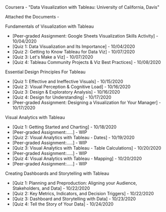 Coursera - "Data Visualization with Tableau: University of California, Davis"

Attached the Documents -

Fundamentals of Visualization with Tableau
  - [Peer-graded Assignment: Google Sheets Visualization Skills Activity] - 10/04/2020
  - [Quiz 1: Data Visualization and Its Importance] - 10/04/2020
  - [Quiz 2: Getting to Know Tableau for Data Viz] - 10/07/2020 
  - [Quiz 3: Let's Make a Viz] - 10/07/2020
  - [Quiz 4: Tableau Community Projects & Viz Best Practices] - 10/08/2020

Essential Design Principles For Tableau
  - [Quiz 1: Effective and Ineffective Visuals] - 10/15/2020
  - [Quiz 2: Visual Perception & Cognitive Load] - 10/16/2020
  - [Quiz 3: Design & Exploratory Analysis] - 10/16/2020
  - [Quiz 4: Design for Understanding] - 10/17/2020
  - [Peer-graded Assignment: Designing a Visualization for Your Manager] - 10/17/2020
  
Visual Analytics with Tableau
  - [Quiz 1: Getting Started and Charting] - 10/18/2020
  - [Peer-graded Assignment:.....] - WIP
  - [Quiz 2: Visual Analytics with Tableau - Dates] - 10/19/2020
  - [Peer-graded Assignment:.....] - WIP
  - [Quiz 3: Visual Analytics with Tableau - Table Calculations] - 10/20/2020
  - [Peer-graded Assignment:.....] - WIP
  - [Quiz 4: Visual Analytics with Tableau - Mapping] - 10/20/2020
  - [Peer-graded Assignment:.....] - WIP

Creating Dashboards and Storytelling with Tableau
  - [Quiz 1: Planning and Preproduction: Aligning your Audience, Stakeholders, and Data] - 10/22/2020
  - [Quiz 2: Key Metrics, Indicators, and Decision Triggers] - 10/22/2020
  - [Quiz 3: Dashboard and Storytelling with Data] - 10/23/2020
  - [Quiz 4: Tell the Story of Your Data] - 10/24/2020
